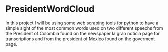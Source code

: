 # PresidentWordCloud
In this project I will be using some web scraping tools for python to have a simple sight of the most common words used on two different speechs from the President of Colombia found on the newspaper la gran noticia page for transcriptions and from the president of Mexico found on the goverment page.
